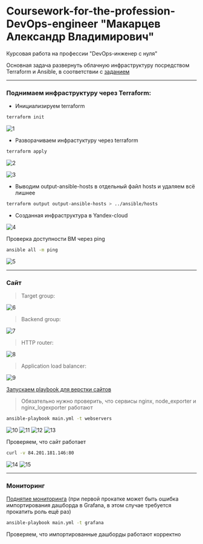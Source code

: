 # Coursework-for-the-profession-DevOps-engineer "Макарцев Александр Владимирович"
Курсовая работа на профессии "DevOps-инженер с нуля"

Основная задача развернуть облачную инфраструктуру посредством Terraform и Ansible, в соответствии с [заданием](./Курсовой%20проект.md)

---

### Поднимаем инфраструктуру через Terraform:

- Инициализируем terraform

```sh
terraform init
```

![1](./other/screenshots/1.png)

- Разворачиваем инфрастуктуру через terraform

```sh
terraform apply
```

![2](./other/screenshots/2.png)

![3](./other/screenshots/3.png)

- Выводим output-ansible-hosts в отдельный файл hosts и удаляем всё лишнее

```sh
terraform output output-ansible-hosts > ../ansible/hosts
```

- Созданная инфраструктура в Yandex-cloud

![4](./other/screenshots/4.png)

Проверка доступности ВМ через ping

```sh
ansible all -m ping
```

![5](./other/screenshots/5.png)

---

### Сайт

>Target group:

![6](./other/screenshots/6.png)

>Backend group:

![7](./other/screenshots/7.png)

>HTTP router:

![8](./other/screenshots/8.png)

>Application load balancer:

![9](./other/screenshots/9.png)

[Запускаем playbook для верстки сайтов](./ansible/playbooks/webservers-playbook.yml)

>Обязательно нужно проверить, что сервисы nginx, node_exporter и nginx_logexporter работают

```sh
ansible-playbook main.yml -t webservers
```
![10](./other/screenshots/10.png)
![11](./other/screenshots/11.png)
![12](./other/screenshots/12.png)
![13](./other/screenshots/13.png)

Проверяем, что сайт работает

```sh
curl -v 84.201.181.146:80
```

![14](./other/screenshots/14.png)
![15](./other/screenshots/15.png)

---

### Мониторинг

[Поднятие мониторинга](./ansible/playbooks/monitoring-playbook.yml) (при первой прокатке может быть ошибка импортирования дашборда в Grafana, в этом случае требуется прокатить роль ещё раз)

```sh
ansible-playbook main.yml -t grafana
```

Проверяем, что импортированные дашборды работают корректно
